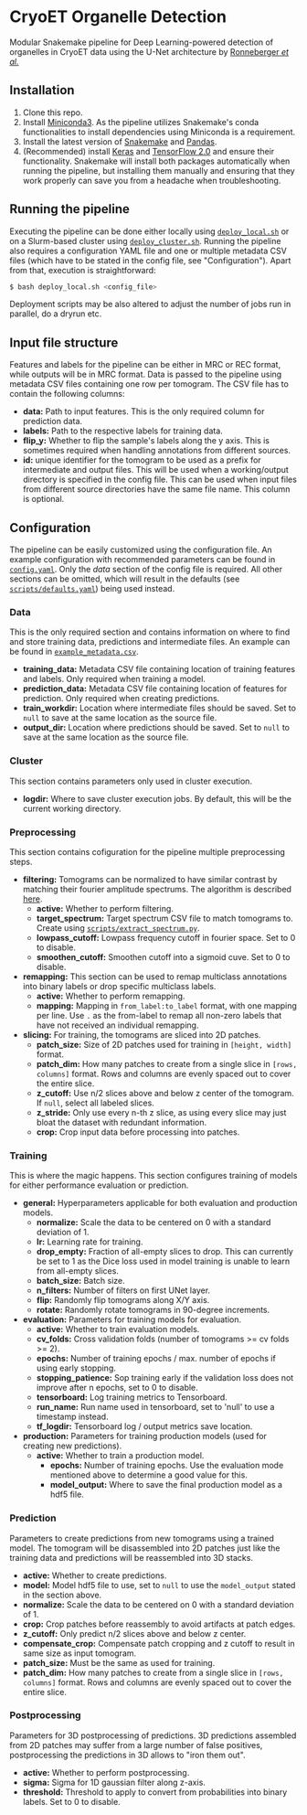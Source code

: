 # CryoET Organelle Detection

Modular Snakemake pipeline for Deep Learning-powered detection of organelles in CryoET data using the U-Net architecture by [Ronneberger *et al.*](https://arxiv.org/abs/1505.04597)

## Installation
1) Clone this repo.
2) Install [Miniconda3](https://conda.io/en/latest/miniconda.html). As the pipeline utilizes Snakemake's conda functionalities to install dependencies using Miniconda is a requirement.
3) Install the latest version of [Snakemake](https://snakemake.readthedocs.io/en/stable/index.html) and [Pandas](https://pandas.pydata.org/getting_started.html).
4) (Recommended) install [Keras](https://keras.io/) and [TensorFlow 2.0](https://www.tensorflow.org/) and ensure their functionality. Snakemake will install both packages automatically when running the pipeline, but installing them manually and ensuring that they work properly can save you from a headache when troubleshooting.

## Running the pipeline
Executing the pipeline can be done either locally using [`deploy_local.sh`](deploy_local.sh) or on a Slurm-based cluster using [`deploy_cluster.sh`](deploy_cluster.sh). Running the pipeline also requires a configuration YAML file and one or multiple metadata CSV files (which have to be stated in the config file, see "Configuration").
Apart from that, execution is straightforward:
```bash
$ bash deploy_local.sh <config_file>
```
Deployment scripts may be also altered to adjust the number of jobs run in parallel, do a dryrun etc.

## Input file structure
Features and labels for the pipeline can be either in MRC or REC format, while outputs will be in MRC format.
Data is passed to the pipeline using metadata CSV files containing one row per tomogram.
The CSV file has to contain the following columns:
- **data:** Path to input features. This is the only required column for prediction data.
- **labels:** Path to the respective labels for training data.
- **flip_y:** Whether to flip the sample's labels along the y axis. This is sometimes required when handling annotations from different sources.
- **id:** unique identifier for the tomogram to be used as a prefix for intermediate and output files. This will be used when a working/output directory is specified in the config file. This can be used when input files from different source directories have the same file name. This column is optional.

## Configuration
The pipeline can be easily customized using the configuration file. 
An example configuration with recommended parameters can be found in [`config.yaml`](config.yaml).
Only the *data* section of the config file is required.
All other sections can be omitted, which will result in the defaults (see [`scripts/defaults.yaml`](scripts/defaults.yaml)) being used instead.

### Data
This is the only required section and contains information on where to find and store training data, predictions and intermediate files. An example can be found in [`example_metadata.csv`](example_metadata.csv).
- **training_data:** Metadata CSV file containing location of training features and labels. Only required when training a model.  
- **prediction_data:** Metadata CSV file containing location of features for prediction. Only required when creating predictions.  
- **train_workdir:** Location where intermediate files should be saved. Set to `null` to save at the same location as the source file.
- **output_dir:** Location where predictions should be saved. Set to `null` to save at the same location as the source file.

### Cluster
This section contains parameters only used in cluster execution.
- **logdir:** Where to save cluster execution jobs. By default, this will be the current working directory.

### Preprocessing
This section contains cofiguration for the pipeline multiple preprocessing steps.
- **filtering:** Tomograms can be normalized to have similar contrast by matching their fourier amplitude spectrums.
The algorithm is described [here](https://github.com/mrmattuschka/tomo-spectrum-matcher).
  - **active:** Whether to perform filtering.
  - **target_spectrum:** Target spectrum CSV file to match tomograms to. Create using [`scripts/extract_spectrum.py`](scripts/extract_spectrum.py).
  - **lowpass_cutoff:** Lowpass frequency cutoff in fourier space. Set to 0 to disable.
  - **smoothen_cutoff:** Smoothen cutoff into a sigmoid cuve. Set to 0 to disable.
- **remapping:** This section can be used to remap multiclass annotations into binary labels or drop specific multiclass labels.
  - **active:** Whether to perform remapping.
  - **mapping:** Mapping in `from_label:to_label` format, with one mapping per line. Use `.` as the from-label to remap all non-zero labels that have not received an individual remapping.
- **slicing:** For training, the tomograms are sliced into 2D patches.
  - **patch_size:** Size of 2D patches used for training in `[height, width]` format.
  - **patch_dim:** How many patches to create from a single slice in `[rows, columns]` format. Rows and columns are evenly spaced out to cover the entire slice.
  - **z_cutoff:** Use n/2 slices above and below z center of the tomogram. If `null`, select all labeled slices.
  - **z_stride:** Only use every n-th z slice, as using every slice may just bloat the dataset with redundant information.
  - **crop:** Crop input data before processing into patches.

### **Training**
This is where the magic happens. This section configures training of models for either performance evaluation or prediction.
- **general:** Hyperparameters applicable for both evaluation and production models.
  - **normalize:** Scale the data to be centered on 0 with a standard deviation of 1.
  - **lr:** Learning rate for training.
  - **drop_empty:** Fraction of all-empty slices to drop. This can currently be set to 1 as the Dice loss used in model training is unable to learn from all-empty slices.
  - **batch_size:** Batch size.
  - **n_filters:** Number of filters on first UNet layer.
  - **flip:** Randomly flip tomograms along X/Y axis.
  - **rotate:** Randomly rotate tomograms in 90-degree increments.
- **evaluation:** Parameters for training models for evaluation.
  - **active:** Whether to train evaluation models.
  - **cv_folds:** Cross validation folds (number of tomograms >= cv folds >= 2).
  - **epochs:** Number of training epochs / max. number of epochs if using early stopping.
  - **stopping_patience:** Sop training early if the validation loss does not improve after n epochs, set to 0 to disable.
  - **tensorboard:** Log training metrics to Tensorboard.
  - **run_name:** Run name used in tensorboard, set to 'null' to use a timestamp instead.
  - **tf_logdir:** Tensorboard log / output metrics save location.
- **production:** Parameters for training production models (used for creating new predictions).
  - **active:** Whether to train a production model.
    - **epochs:** Number of training epochs. Use the evaluation mode mentioned above to determine a good value for this.
    - **model_output:** Where to save the final production model as a hdf5 file.

### **Prediction** 
Parameters to create predictions from new tomograms using a trained model. The tomogram will be disassembled into 2D patches just like the training data and predictions will be reassembled into 3D stacks.
  - **active:** Whether to create predictions.
  - **model:** Model hdf5 file to use, set to `null` to use the `model_output` stated in the section above.
  - **normalize:** Scale the data to be centered on 0 with a standard deviation of 1.
  - **crop:** Crop patches before reassembly to avoid artifacts at patch edges.
  - **z_cutoff:** Only predict n/2 slices above and below z center.
  - **compensate_crop:** Compensate patch cropping and z cutoff to result in same size as input tomogram.
  - **patch_size:** Must be the same as used for training.
  - **patch_dim:** How many patches to create from a single slice in `[rows, columns]` format. Rows and columns are evenly spaced out to cover the entire slice.

### **Postprocessing** 
Parameters for 3D postprocessing of predictions. 3D predictions assembled from 2D patches may suffer from a large number of false positives, postprocessing the predictions in 3D allows to "iron them out".
- **active:** Whether to perform postprocessing.
- **sigma:** Sigma for 1D gaussian filter along z-axis.
- **threshold:** Threshold to apply to convert from probabilities into binary labels. Set to 0 to disable.
